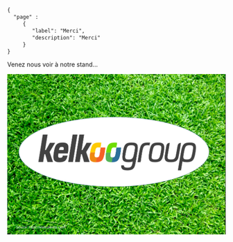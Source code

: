 ```thegardener
{
  "page" :
     {
        "label": "Merci",
        "description": "Merci"
     }
}
```

Venez nous voir à notre stand...

![](assets/kkg.png)


